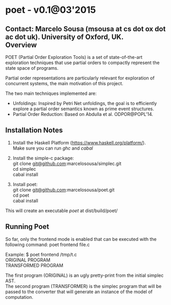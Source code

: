 poet - v0.1@03'2015
======

Contact: Marcelo Sousa (msousa at cs dot ox dot ac dot uk). University of Oxford, UK.  
Overview
-------------------------------------------------

POET (Partial Order Exploration Tools) is a 
set of state-of-the-art exploration techniques
that use partial orders to compactly
represent the state space of programs.

Partial order representations are particularly
relevant for exploration of concurrent systems, 
the main motivation of this project.

The two main techniques implemented are:
 - Unfoldings:
   Inspired by Petri Net unfoldings, the goal
   is to efficiently explore a partial order 
   semantics known as prime event structures.
 - Partial Order Reduction:
   Based on Abdulla et al. ODPOR@POPL'14.

Installation Notes
-------------------

1. Install the Haskell Platform (https://www.haskell.org/platform/).  
  Make sure you can run *ghc* and *cabal*
   
2. Install the simple-c package:  
   git clone git@github.com:marcelosousa/simplec.git  
   cd simplec  
   cabal install  
3. Install poet:  
   git clone git@github.com:marcelosousa/poet.git  
   cd poet  
   cabal install  
  
This will create an executable *poet* at dist/build/poet/

Running Poet
-------------
  
  So far, only the frontend mode is enabled that can be executed with the following command:
    poet frontend file.c

  Example: $ poet frontend /tmp/t.c      
    ORIGINAL PROGRAM  
    TRANSFORMED PROGRAM  
    
  The first program (ORIGINAL) is an ugly pretty-print from the initial simplec AST.  
  The second program (TRANSFORMER) is the simplec program that will be passed to the converter
  that will generate an instance of the model of computation.
  